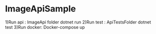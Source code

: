 # ImageApiSample

1)Run api : ImageApi folder dotnet run
2)Run test : ApiTestsFolder dotnet test
3)Run docker: Docker-compose up
